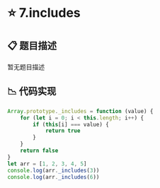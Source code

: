 # ⭐ 7.includes



## 📋 题目描述
暂无题目描述

## 📉 代码实现
```typescript
Array.prototype._includes = function (value) {
    for (let i = 0; i < this.length; i++) {
        if (this[i] === value) {
            return true
        }
    }
    return false
}
let arr = [1, 2, 3, 4, 5]
console.log(arr._includes(3))
console.log(arr._includes(6))

```
